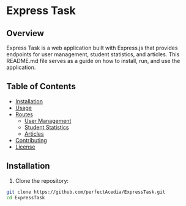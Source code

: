 # Express Task

## Overview

Express Task is a web application built with Express.js that provides endpoints for user management, student statistics, and articles. This README.md file serves as a guide on how to install, run, and use the application.

## Table of Contents

- [Installation](#installation)
- [Usage](#usage)
- [Routes](#routes)
  - [User Management](#user-management)
  - [Student Statistics](#student-statistics)
  - [Articles](#articles)
- [Contributing](#contributing)
- [License](#license)

## Installation

1. Clone the repository:

```bash
git clone https://github.com/perfectAcedia/ExpressTask.git
cd ExpressTask
